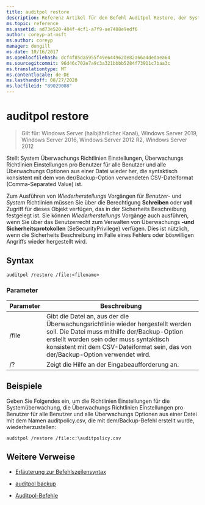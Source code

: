 ```yaml
---
title: auditpol restore
description: Referenz Artikel für den Befehl Auditpol Restore, der Systemüberwachungs-Richtlinien Einstellungen, Überwachungs Richtlinien Einstellungen pro Benutzer für alle Benutzer und alle Überwachungs Optionen aus einer Datei, die syntaktisch konsistent mit dem von der Option/Backup verwendeten CSV-Dateiformat (Comma-Separated Value) ist, wiederherstellt.
ms.topic: reference
ms.assetid: ad73e520-484f-4cf1-a7f9-ae7488e9edf6
author: coreyp-at-msft
ms.author: coreyp
manager: dongill
ms.date: 10/16/2017
ms.openlocfilehash: dcf4f85da5955f49e644962de82a66a4dedaea64
ms.sourcegitcommit: 96d46c702e7a9c3a321bbbb5284f73911c7baa3c
ms.translationtype: MT
ms.contentlocale: de-DE
ms.lasthandoff: 08/27/2020
ms.locfileid: "89029008"
---
```

# <a name="auditpol-restore"></a>auditpol restore

> Gilt für: Windows Server (halbjährlicher Kanal), Windows Server 2019, Windows Server 2016, Windows Server 2012 R2, Windows Server 2012

Stellt System Überwachungs Richtlinien Einstellungen, Überwachungs Richtlinien Einstellungen pro Benutzer für alle Benutzer und alle Überwachungs Optionen aus einer Datei wieder her, die syntaktisch konsistent mit dem von der/Backup-Option verwendeten CSV-Dateiformat (Comma-Separated Value) ist.

Zum Ausführen von *Wiederherstellungs* Vorgängen für *Benutzer-* und *System* Richtlinien müssen Sie über die Berechtigung **Schreiben** oder **voll** Zugriff für dieses Objekt verfügen, das in der Sicherheits Beschreibung festgelegt ist. Sie können *Wiederherstellungs* Vorgänge auch ausführen, wenn Sie über das Benutzerrecht zum Verwalten von Überwachungs **-und Sicherheitsprotokollen** (SeSecurityPrivilege) verfügen. Dies ist nützlich, wenn die Sicherheits Beschreibung im Falle eines Fehlers oder böswilligen Angriffs wieder hergestellt wird.

## <a name="syntax"></a>Syntax

```
auditpol /restore /file:<filename>
```

### <a name="parameters"></a>Parameter

| Parameter | Beschreibung |
| ------- | -------- |
| /file | Gibt die Datei an, aus der die Überwachungsrichtlinie wieder hergestellt werden soll. Die Datei muss mithilfe der/Backup-Option erstellt worden sein oder muss syntaktisch konsistent mit dem CSV-Dateiformat sein, das von der/Backup-Option verwendet wird. |
| /? |Zeigt die Hilfe an der Eingabeaufforderung an. |

## <a name="examples"></a>Beispiele

Geben Sie Folgendes ein, um die Richtlinien Einstellungen für die Systemüberwachung, die Überwachungs Richtlinien Einstellungen pro Benutzer für alle Benutzer und alle Überwachungs Optionen aus einer Datei mit dem Namen auditpolicy.csv, die mit dem/Backup-Befehl erstellt wurde, wiederherzustellen:

```
auditpol /restore /file:c:\auditpolicy.csv
```

## <a name="additional-references"></a>Weitere Verweise

- [Erläuterung zur Befehlszeilensyntax](command-line-syntax-key.md)

- [auditpol backup](auditpol-backup.md)

- [Auditpol-Befehle](auditpol.md)
